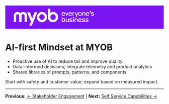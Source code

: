 ![MYOB Banner](../../assets/images/myob-banner.png)

# AI-first Mindset at MYOB

- Proactive use of AI to reduce toil and improve quality
- Data-informed decisions; integrate telemetry and product analytics
- Shared libraries of prompts, patterns, and components

Start with safety and customer value; expand based on measured impact.

---

**Previous:** [← Stakeholder Engagement](stakeholder-engagement.md) | **Next:** [Self Service Capabilities →](self-service-capabilities.md)
